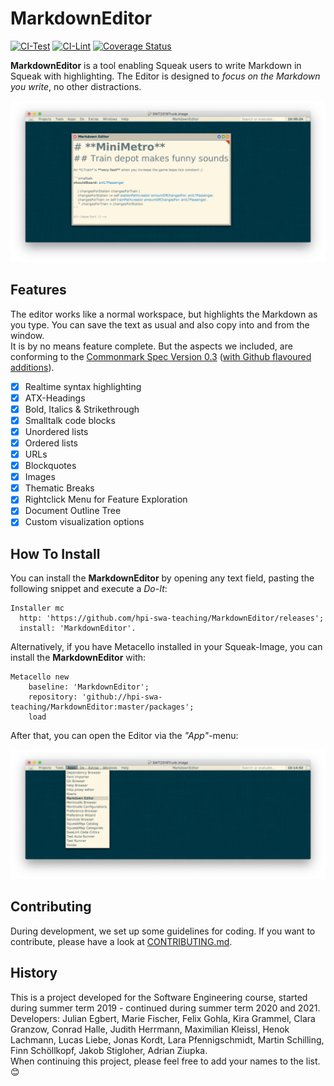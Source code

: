 # MarkdownEditor

[![CI-Test][github_actions_test_badge]][github_actions_url]
[![CI-Lint][github_actions_lint_badge]][github_actions_url]
[![Coverage Status][coveralls_badge]][coveralls_url]

**MarkdownEditor** is a tool enabling Squeak users to write Markdown in Squeak with highlighting. The Editor is designed to *focus on the Markdown you write*, no other distractions.

![Editor Window](screenshots/window.png)

## Features

The editor works like a normal workspace, but highlights the Markdown as you type. You can save the text as usual and also copy into and from the window.  
It is by no means feature complete. But the aspects we included, are conforming to the [Commonmark Spec Version 0.3](https://spec.commonmark.org/0.30/) ([with Github flavoured additions](https://github.github.com/gfm/)). 

- [x] Realtime syntax highlighting
- [x] ATX-Headings
- [x] Bold, Italics & Strikethrough
- [x] Smalltalk code blocks
- [x] Unordered lists
- [x] Ordered lists
- [x] URLs
- [x] Blockquotes
- [x] Images
- [x] Thematic Breaks
- [x] Rightclick Menu for Feature Exploration
- [x] Document Outline Tree
- [x] Custom visualization options

## How To Install

You can install the **MarkdownEditor** by opening any text field, pasting the following snippet and execute a *Do-It*:

```smalltalk
Installer mc
  http: 'https://github.com/hpi-swa-teaching/MarkdownEditor/releases';
  install: 'MarkdownEditor'.
```

Alternatively, if you have Metacello installed in your Squeak-Image, you can install the **MarkdownEditor** with:

```smalltalk
Metacello new
	baseline: 'MarkdownEditor';
	repository: 'github://hpi-swa-teaching/MarkdownEditor:master/packages';
	load
```

After that, you can open the Editor via the *"App"*-menu:

![Opening Markdown Editor](screenshots/how-to-open.png)

## Contributing

During development, we set up some guidelines for coding. If you want to contribute, please have a look at [CONTRIBUTING.md](CONTRIBUTING.md).

## History

This is a project developed for the Software Engineering course, started during summer term 2019 - continued during
summer term 2020 and 2021.  
Developers: Julian Egbert, Marie Fischer, Felix Gohla, Kira Grammel, Clara Granzow, Conrad Halle, Judith Herrmann, Maximilian Kleissl, Henok Lachmann, Lucas Liebe, Jonas Kordt, Lara Pfennigschmidt, Martin Schilling, Finn Schöllkopf, Jakob Stigloher, Adrian Ziupka.  
When continuing this project, please feel free to add your names to the list. 😊

<!-- References -->
[coveralls_badge]: https://coveralls.io/repos/github/hpi-swa-teaching/MarkdownEditor/badge.svg?branch=master
[coveralls_url]: https://coveralls.io/github/hpi-swa-teaching/MarkdownEditor
[github_actions_test_badge]: https://github.com/hpi-swa-teaching/MarkdownEditor/workflows/CI-Test/badge.svg?branch=master
[github_actions_lint_badge]: https://github.com/hpi-swa-teaching/MarkdownEditor/workflows/CI-Lint/badge.svg?branch=master
[github_actions_url]: https://github.com/hpi-swa-teaching/MarkdownEditor/actions
